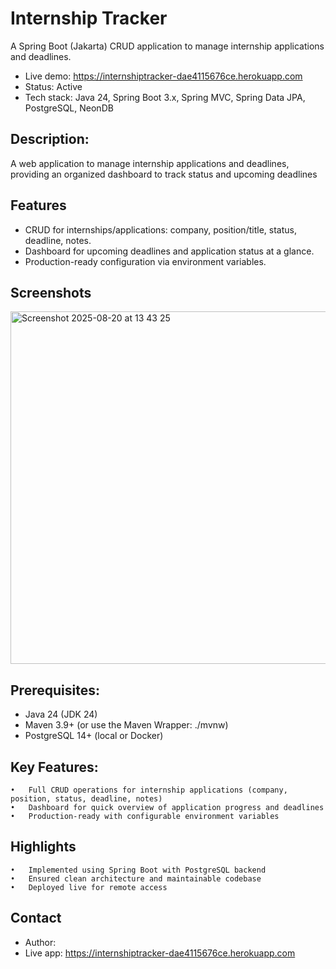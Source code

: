 # Internship Tracker

A Spring Boot (Jakarta) CRUD application to manage internship applications and deadlines.

- Live demo: https://internshiptracker-dae4115676ce.herokuapp.com
- Status: Active
- Tech stack: Java 24, Spring Boot 3.x, Spring MVC, Spring Data JPA, PostgreSQL, NeonDB

## Description:
A web application to manage internship applications and deadlines, providing an organized dashboard to track status and upcoming deadlines

## Features

- CRUD for internships/applications: company, position/title, status, deadline, notes.
- Dashboard for upcoming deadlines and application status at a glance.
- Production-ready configuration via environment variables.

## Screenshots
<img width="1325" height="564" alt="Screenshot 2025-08-20 at 13 43 25" src="https://github.com/user-attachments/assets/d22a9fba-b6bd-46f2-a776-52f54dcc0cfc" />

## Prerequisites:
- Java 24 (JDK 24)
- Maven 3.9+ (or use the Maven Wrapper: ./mvnw)
- PostgreSQL 14+ (local or Docker)

## Key Features:
	•	Full CRUD operations for internship applications (company, position, status, deadline, notes)
	•	Dashboard for quick overview of application progress and deadlines
	•	Production-ready with configurable environment variables
 
## Highlights

	•	Implemented using Spring Boot with PostgreSQL backend
	•	Ensured clean architecture and maintainable codebase
	•	Deployed live for remote access
 
## Contact

- Author: <Adonay Merkonnen>
- Live app: https://internshiptracker-dae4115676ce.herokuapp.com
